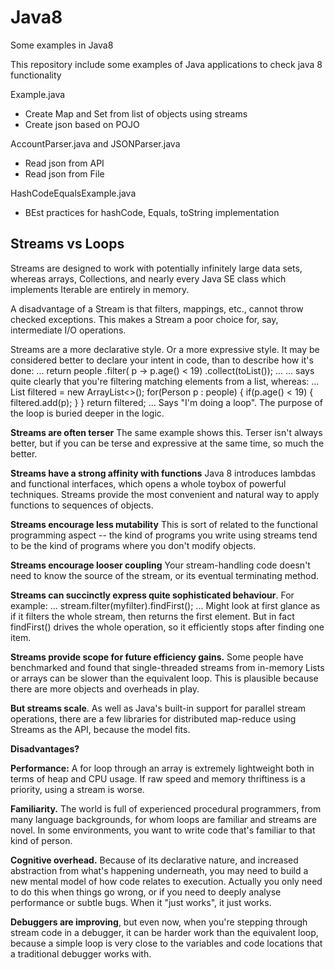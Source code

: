 # Java8
Some examples in Java8

This repository include some examples of Java applications to check java 8 functionality

Example.java 
- Create Map and Set from list of objects using streams
- Create json based on POJO

AccountParser.java and JSONParser.java
- Read json from API
- Read json from File

HashCodeEqualsExample.java
- BEst practices for hashCode, Equals, toString implementation

## Streams vs Loops

Streams are designed to work with potentially infinitely large data sets, whereas arrays, Collections, and nearly every Java SE class which implements Iterable are entirely in memory.

A disadvantage of a Stream is that filters, mappings, etc., cannot throw checked exceptions. This makes a Stream a poor choice for, say, intermediate I/O operations.


Streams are a more declarative style. Or a more expressive style. It may be considered better to declare your intent in code, than to describe how it's done:
...
 return people
     .filter( p -> p.age() < 19)
     .collect(toList());
...
... says quite clearly that you're filtering matching elements from a list, whereas:
...
 List<Person> filtered = new ArrayList<>();
 for(Person p : people) {
     if(p.age() < 19) {
         filtered.add(p);
     }
 }
 return filtered;
...
Says "I'm doing a loop". The purpose of the loop is buried deeper in the logic.

**Streams are often terser** The same example shows this. Terser isn't always better, but if you can be terse and expressive at the same time, so much the better.

**Streams have a strong affinity with functions** Java 8 introduces lambdas and functional interfaces, which opens a whole toybox of powerful techniques. Streams provide the most convenient and natural way to apply functions to sequences of objects.

**Streams encourage less mutability** This is sort of related to the functional programming aspect -- the kind of programs you write using streams tend to be the kind of programs where you don't modify objects.

**Streams encourage looser coupling** Your stream-handling code doesn't need to know the source of the stream, or its eventual terminating method.

**Streams can succinctly express quite sophisticated behaviour**. For example:
...
 stream.filter(myfilter).findFirst();
...
Might look at first glance as if it filters the whole stream, then returns the first element. But in fact findFirst() drives the whole operation, so it efficiently stops after finding one item.

**Streams provide scope for future efficiency gains.** Some people have benchmarked and found that single-threaded streams from in-memory Lists or arrays can be slower than the equivalent loop. This is plausible because there are more objects and overheads in play.

**But streams scale**. As well as Java's built-in support for parallel stream operations, there are a few libraries for distributed map-reduce using Streams as the API, because the model fits.

**Disadvantages?**

**Performance:** A for loop through an array is extremely lightweight both in terms of heap and CPU usage. If raw speed and memory thriftiness is a priority, using a stream is worse.

**Familiarity.** The world is full of experienced procedural programmers, from many language backgrounds, for whom loops are familiar and streams are novel. In some environments, you want to write code that's familiar to that kind of person.

**Cognitive overhead.** Because of its declarative nature, and increased abstraction from what's happening underneath, you may need to build a new mental model of how code relates to execution. Actually you only need to do this when things go wrong, or if you need to deeply analyse performance or subtle bugs. When it "just works", it just works.

**Debuggers are improving**, but even now, when you're stepping through stream code in a debugger, it can be harder work than the equivalent loop, because a simple loop is very close to the variables and code locations that a traditional debugger works with.
